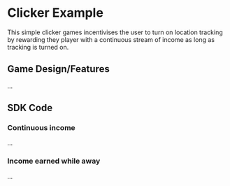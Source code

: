 # Clicker Example
This simple clicker games incentivises the user to turn on location tracking by rewarding they player with a continuous stream of income as long as tracking is turned on.

## Game Design/Features
...

## SDK Code

### Continuous income
...

### Income earned while away
...